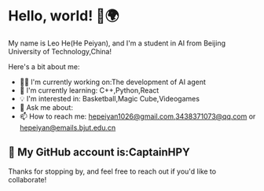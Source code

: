 # Hello, world! 👋🌍

My name is Leo He(He Peiyan), and I'm a student in AI from Beijing University of Technology,China!

Here's a bit about me:

- 👩‍💻 I'm currently working on:The development of AI agent
- 🌱 I'm currently learning: C++,Python,React
- 💡 I'm interested in: Basketball,Magic Cube,Videogames
- 💬 Ask me about: 
- 📫 How to reach me: hepeiyan1026@gmail.com,3438371073@qq.com or hepeiyan@emails.bjut.edu.cn
## 👷 My GitHub account is:CaptainHPY

Thanks for stopping by, and feel free to reach out if you'd like to collaborate!
